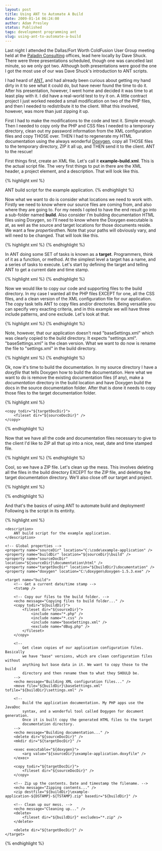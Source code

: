 ```yaml
---
layout: post
title: Using ANT to Automate A Build
date: 2009-01-14 06:24:00
author: Adam Presley
status: Published
tags: development programming ant
slug: using-ant-to-automate-a-build
---
```


Last night I attended the Dallas/Fort Worth ColdFusion User Group
meeting held at the [Paladin Consulting](http://www.paladin-inc.com/)
offices, lead here locally by Dave Shuck. There were three presentations
scheduled, though one was cancelled last minute, so we only got two.
Although both presentations were good the one I got the most use of our was Dave Shuck's
introduction to ANT scripts.

I had heard of [ANT](http://ant.apache.org/), and had already been curious about getting my
hand dirty in it to see what it could do, but have never found the time
to do it. After his presentation, however, I went home and decided it
was time to at least play with it. I did have a real-world test to try
it on. A little contract project I just worked needed a small
modification on two of the PHP files, and then I needed to redistribute
it to the client. What this involved, however, was more than just
zipping it up.

First I had to make the modifications to the code and test it. Simple
enough. Then I needed to copy only the PHP and CSS files I needed to a
temporary directory, clean out my password information from the XML
configuration files and copy THOSE over. THEN I had to regenerate my
HTML documentation using the always wonderful [Doxygen](http://www.doxygen.org),
copy all THOSE files to the temporary directory, ZIP it all up, and THEN send it
to the client. ANT to the rescue!

First things first, create an XML file. Let's call it
**example-build.xml**. This is the actual script file. The very first
things to put in there are the XML header, a project element, and a
description. That will look like this.

{% highlight xml %}
<?xml version="1.0" encoding="UTF-8"?>
<project name="Example Application" default="build" basedir=".">
	<description>
		ANT build script for the example application.
	</description>
{% endhighlight %}

Now what we want to do is consider what locations we need to work with.
Firstly we need to know where our source files are coming from, and also
where they are going to. For my needs I opted to have the end result go
into a sub-folder named **build**. Also consider I'm building
documentation HTML files using Doxygen, so I'll need to know where the
Doxygen executable is at, as well as the source and target locations for
those documents reside. We want a few *properties*then. Note that your
paths will obviously vary, and will need to be changed. That will look
like this.

{% highlight xml %}
	<!-- Global properties -->
	<property name="sourceDir" location="C:\code\example-application" />
	<property name="buildDir" location="${sourceDir}\build" />
	<property name="sourceDocDir" location="${sourceDir}\documentation\html" />
	<property name="targetDocDir" location="${buildDir}\documentation" />
	<property name="doxygen" location="C:\doxygen\doxygen-1.5.3.exe" />
{% endhighlight %}

In ANT doing some SET of tasks is known as a **target**. Programmers,
think of it as a function, or method. At the simplest level a target has
a name, and a series of tasks to execute. Let's start by defining the
target and telling ANT to get a current date and time stamp.

{% highlight xml %}
	<target name="build">
		<!-- Get a current date/time stamp -->
		<tstamp />
{% endhighlight %}

Now we would like to copy our code and supporting files to the build
directory. In my case I wanted all the PHP files EXCEPT for one, all the
CSS files, and a clean version of the XML configuration file for our
application. The *copy* task tells ANT to copy files and/or directories.
Being versatile you can specify very exacting criteria, and in this
example we will have three include patterns, and one exclude. Let's look
at that.

{% highlight xml %}
	<!-- Copy our files to the build folder. -->
	<echo message="Copying files to build folder..." />
	<copy todir="${buildDir}">
		<fileset dir="${sourceDir}">
			<include name="*.php" />
			<include name="*.css" />
			<include name="baseSettings.xml" />
			<exclude name="dBug.php" />
		</fileset>
	</copy>
{% endhighlight %}

Note, however, that our application doesn't read "baseSettings.xml"
which was clearly copied to the build directory. It expects
"settings.xml". "baseSettings.xml" is the clean version. What we want to
do now is rename the file to "settings.xml" in the build directory.

{% highlight xml %}
	<!--
		Get clean copies of our application configuration files. Basically
		we have "base" versions, which are clean configuration files without
		anything but base data in it. We want to copy those to the build
		directory and then rename them to what they SHOULD be.
	-->
	<echo message="Building XML configuration files..." />
	<move file="${buildDir}\baseSettings.xml" tofile="${buildDir}\settings.xml" />
{% endhighlight %}

Ok, now it's time to build the documentation. In my source directory I
have a *doxyfile* that tells Doxygen how to build the documentation.
Here what we want to do is remove the existing documentation files (if
any), make a *documentation* directory in the build location and have
Doxygen build the docs in the source documentation folder. After that is
done it needs to copy those files to the target documentation folder.

{% highlight xml %}
	<!--
		Build the application documentation. My PHP apps use the JavaDoc
		syntax, and a wonderful tool called Dogygen for document generation.
		Once it is built copy the generated HTML files to the target
		documentation directory.
	-->
	<echo message="Building documentation..." />
	<delete dir="${sourceDocDir}" />
	<mkdir dir="${targetDocDir}" />
	<exec executable="${doxygen}">
		<arg value="${sourceDir}\example-application.doxyfile" />
	</exec>

	<copy todir="${targetDocDir}">
		<fileset dir="${sourceDocDir}" />
	</copy>
{% endhighlight %}

Now that we have all the code and documentation files necessary to give
to the client I'd like to ZIP all that up into a nice, neat, date and
time stamped file.

{% highlight xml %}
	<!-- Zip up the contents. Date and timestamp the filename. -->
	<echo message="Zipping contents..." />
	<zip destfile="${buildDir}\example-application-${DSTAMP}-${TSTAMP}.zip" basedir="${buildDir}" />
{% endhighlight %}

Cool, so we have a ZIP file. Let's clean up the mess. This involves
deleting all the files in the build directory EXCEPT for the ZIP file,
and deleting the target documentation directory. We'll also close off
our target and project.

{% highlight xml %}
	<!-- Clean up our mess. -->
	<echo message="Cleaning up..." />
	<delete>
		<fileset dir="${buildDir}" excludes="*.zip" />
	</delete>
	<delete dir="${targetDocDir}" />

</target>
</project>
{% endhighlight %}

And that's the basics of using ANT to automate build and deployment!
Following is the script in its entirity.

{% highlight xml %}
<?xml version="1.0" encoding="UTF-8"?>
<project name="Example Application" default="build" basedir=".">

	<description>
		ANT build script for the example application.
	</description>

	<!-- Global properties -->
	<property name="sourceDir" location="C:\code\example-application" />
	<property name="buildDir" location="${sourceDir}\build" />
	<property name="sourceDocDir" location="${sourceDir}\documentation\html" />
	<property name="targetDocDir" location="${buildDir}\documentation" />
	<property name="doxygen" location="C:\doxygen\doxygen-1.5.3.exe" />

	<target name="build">
		<!-- Get a current date/time stamp -->
		<tstamp />

		<!-- Copy our files to the build folder. -->
		<echo message="Copying files to build folder..." />
		<copy todir="${buildDir}">
			<fileset dir="${sourceDir}">
				<include name="*.php" />
				<include name="*.css" />
				<include name="baseSettings.xml" />
				<exclude name="dBug.php" />
			</fileset>
		</copy>

		<!--
			Get clean copies of our application configuration files. Basically
			we have "base" versions, which are clean configuration files without
			anything but base data in it. We want to copy those to the build
			directory and then rename them to what they SHOULD be.
		-->
		<echo message="Building XML configuration files..." />
		<move file="${buildDir}\baseSettings.xml" tofile="${buildDir}\settings.xml" />

		<!--
			Build the application documentation. My PHP apps use the JavaDoc
			syntax, and a wonderful tool called Dogygen for document generation.
			Once it is built copy the generated HTML files to the target
			documentation directory.
		-->
		<echo message="Building documentation..." />
		<delete dir="${sourceDocDir}" />
		<mkdir dir="${targetDocDir}" />

		<exec executable="${doxygen}">
			<arg value="${sourceDir}\example-application.doxyfile" />
		</exec>

		<copy todir="${targetDocDir}">
			<fileset dir="${sourceDocDir}" />
		</copy>

		<!-- Zip up the contents. Date and timestamp the filename. -->
		<echo message="Zipping contents..." />
		<zip destfile="${buildDir}\example-application-${DSTAMP}-${TSTAMP}.zip" basedir="${buildDir}" />

		<!-- Clean up our mess. -->
		<echo message="Cleaning up..." />
		<delete>
			<fileset dir="${buildDir}" excludes="*.zip" />
		</delete>

		<delete dir="${targetDocDir}" />
	</target>
</project>
{% endhighlight %}